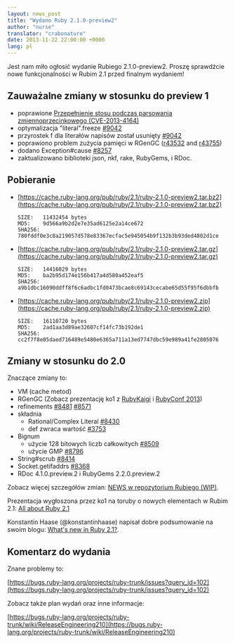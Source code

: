 ```yaml
---
layout: news_post
title: "Wydano Ruby 2.1.0-preview2"
author: "nurse"
translator: "crabonature"
date: 2013-11-22 22:00:00 +0000
lang: pl
---
```


Jest nam miło ogłosić wydanie Rubiego 2.1.0-preview2.
Proszę sprawdźcie nowe funkcjonalności w Rubim 2.1 przed finalnym wydaniem!

## Zauważalne zmiany w stosunku do preview 1

* poprawione [Przepełnienie stosu podczas parsowania zmiennoprzecinkowego (CVE-2013-4164)](https://www.ruby-lang.org/pl/news/2013/11/22/heap-overflow-in-floating-point-parsing-cve-2013-4164/)
* optymalizacja "literal".freeze [#9042](https://bugs.ruby-lang.org/issues/9042)
* przyrostek f dla literałów napisów został usunięty [#9042](https://bugs.ruby-lang.org/issues/9042)
* poprawiono problem zużycia pamięci w RGenGC ([r43532](https://svn.ruby-lang.org/cgi-bin/viewvc.cgi?view=rev&revision=43532) and [r43755](https://svn.ruby-lang.org/cgi-bin/viewvc.cgi?view=rev&revision=43755))
* dodano Exception#cause [#8257](https://bugs.ruby-lang.org/issues/8257)
* zaktualizowano biblioteki json, nkf, rake, RubyGems, i RDoc.

## Pobieranie

* [https://cache.ruby-lang.org/pub/ruby/2.1/ruby-2.1.0-preview2.tar.bz2](https://cache.ruby-lang.org/pub/ruby/2.1/ruby-2.1.0-preview2.tar.bz2)

      SIZE:   11432454 bytes
      MD5:    9d566a9b2d2e7e35ad6125e2a14ce672
      SHA256: 780fddf0e3c8a219057d578e83367ecfac5e945054b9f132b3b93ded4802d1ce

* [https://cache.ruby-lang.org/pub/ruby/2.1/ruby-2.1.0-preview2.tar.gz](https://cache.ruby-lang.org/pub/ruby/2.1/ruby-2.1.0-preview2.tar.gz)

      SIZE:   14416029 bytes
      MD5:    ba2b95d174e156b417a4d580a452eaf5
      SHA256: a9b1dbc16090ddff8f6c6adbc1fd0473bcae8c69143cecabe65d55f95f6dbbfb

* [https://cache.ruby-lang.org/pub/ruby/2.1/ruby-2.1.0-preview2.zip](https://cache.ruby-lang.org/pub/ruby/2.1/ruby-2.1.0-preview2.zip)

      SIZE:   16110720 bytes
      MD5:    2ad1aa3d89ae32607cf14fc73b192de1
      SHA256: cc2f7f8e05daed716489e5480e6365a711a13ed7747dbc59e989a41fe2805076

## Zmiany w stosunku do 2.0

Znaczące zmiany to:

* VM (cache metod)
* RGenGC (Zobacz prezentację ko1 z [RubyKaigi](http://rubykaigi.org/2013/talk/S73) i [RubyConf 2013](http://www.atdot.net/~ko1/activities/rubyconf2013-ko1_pub.pdf))
* refinements [#8481](https://bugs.ruby-lang.org/issues/8481) [#8571](https://bugs.ruby-lang.org/issues/8571)
* składnia
  * Rational/Complex Literal [#8430](https://bugs.ruby-lang.org/issues/8430)
  * def zwraca wartość [#3753](https://bugs.ruby-lang.org/issues/3753)
* Bignum
  * użycie 128 bitowych liczb całkowitych [#8509](https://bugs.ruby-lang.org/issues/8509)
  * użycie GMP [#8796](https://bugs.ruby-lang.org/issues/8796)
* String#scrub [#8414](https://bugs.ruby-lang.org/issues/8414)
* Socket.getifaddrs [#8368](https://bugs.ruby-lang.org/issues/8368)
* RDoc 4.1.0.preview.2 i RubyGems 2.2.0.preview.2

Zobacz więcej szczegółów zmian: [NEWS w repozytorium Rubiego (WIP)](https://github.com/ruby/ruby/blob/v2_1_0_preview2/NEWS).

Prezentacja wygłoszona przez ko1 na toruby o nowych elementach w Rubim 2.1: [All about Ruby 2.1](http://www.atdot.net/~ko1/activities/toruby05-ko1.pdf)

Konstantin Haase (@konstantinhaase) napisał dobre podsumowanie na swoim blogu: [What's new in Ruby 2.1?](http://rkh.im/ruby-2.1).

## Komentarz do wydania

Znane problemy to:

[https://bugs.ruby-lang.org/projects/ruby-trunk/issues?query_id=102](https://bugs.ruby-lang.org/projects/ruby-trunk/issues?query_id=102)

Zobacz także plan wydań oraz inne informacje:

[https://bugs.ruby-lang.org/projects/ruby-trunk/wiki/ReleaseEngineering210](https://bugs.ruby-lang.org/projects/ruby-trunk/wiki/ReleaseEngineering210)
